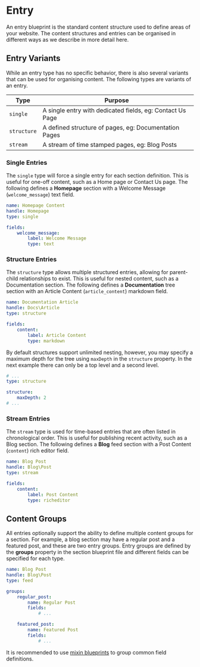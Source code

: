 # Entry

An entry blueprint is the standard content structure used to define areas of your website. The content structures and entries can be organised in different ways as we describe in more detail here.

## Entry Variants

While an entry type has no specific behavior, there is also several variants that can be used for organising content. The following types are variants of an entry.

Type | Purpose
------ | --------
`single` | A single entry with dedicated fields, eg: Contact Us Page
`structure` | A defined structure of pages, eg: Documentation Pages
`stream` | A stream of time stamped pages, eg: Blog Posts

### Single Entries

The `single` type will force a single entry for each section definition. This is useful for one-off content, such as a Home page or Contact Us page. The following defines a **Homepage** section with a Welcome Message (`welcome_message`) text field.

```yaml
name: Homepage Content
handle: Homepage
type: single

fields:
    welcome_message:
        label: Welcome Message
        type: text
```

### Structure Entries

The `structure` type allows multiple structured entries, allowing for parent-child relationships to exist. This is useful for nested content, such as a Documentation section. The following defines a **Documentation** tree section with an Article Content (`article_content`) markdown field.

```yaml
name: Documentation Article
handle: Docs\Article
type: structure

fields:
    content:
        label: Article Content
        type: markdown
```

By default structures support unlimited nesting, however, you may specify a maximum depth for the tree using `maxDepth` in the `structure` property. In the next example there can only be a top level and a second level.

```yaml
# ...
type: structure

structure:
    maxDepth: 2
# ...
```

### Stream Entries

The `stream` type is used for time-based entries that are often listed in chronological order. This is useful for publishing recent activity, such as a Blog section. The following defines a **Blog** feed section with a Post Content (`content`) rich editor field.

```yaml
name: Blog Post
handle: Blog\Post
type: stream

fields:
    content:
        label: Post Content
        type: richeditor
```

## Content Groups

All entries optionally support the ability to define multiple content groups for a section. For example, a blog section may have a regular post and a featured post, and these are two entry groups. Entry groups are defined by the **groups** property in the section blueprint file and different fields can be specified for each type.

```yaml
name: Blog Post
handle: Blog\Post
type: feed

groups:
    regular_post:
        name: Regular Post
        fields:
            # ...

    featured_post:
        name: Featured Post
        fields:
            # ...
```

It is recommended to use [mixin blueprints](mixin.md) to group common field definitions.
